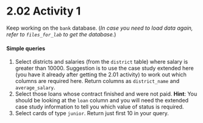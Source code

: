 # 2.02 Activity 1

Keep working on the `bank` database. (_In case you need to load data again, refer to `files_for_lab` to get the database._)

#### Simple queries

1. Select districts and salaries (from the `district` table) where salary is greater than 10000. Suggestion is to use the case study extended here (you have it already after getting the 2.01 activity) to work out which columns are required here. Return columns as `district_name` and `average_salary`.
2. Select those loans whose contract finished and were not paid. **Hint**: You should be looking at the `loan` column and you will need the extended case study information to tell you which value of status is required.
3. Select cards of type `junior`. Return just first 10 in your query.

